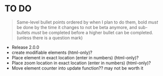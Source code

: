 # TO DO

> Same-level bullet points ordered by when I plan to do them, bold *must* be done by the time it changes to not be beta anymore, and sub-bullets *must* be completed before a higher bullet can be completed. (unless there is a question mark)

* Release 2.0.0
* create modifiable elements (html-only)?
* Place element in exact location (enter in numbers) (html-only)?
* Place zoom location in exact location (enter in numbers) (html-only)?
* Move element counter into update function?? may not be worth it
